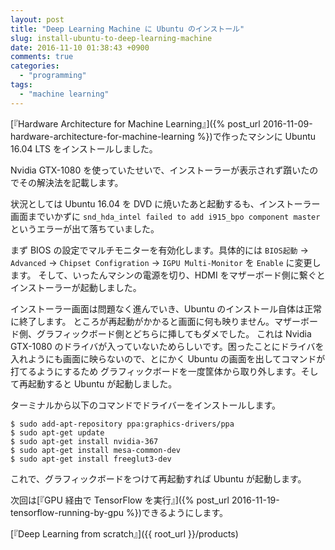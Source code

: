 ```yaml
---
layout: post
title: "Deep Learning Machine に Ubuntu のインストール"
slug: install-ubuntu-to-deep-learning-machine
date: 2016-11-10 01:38:43 +0900
comments: true
categories:
  - "programming"
tags:
  - "machine learning"
---
```


[『Hardware Architecture for Machine Learning』]({% post_url 2016-11-09-hardware-architecture-for-machine-learning %})で作ったマシンに Ubuntu 16.04 LTS をインストールしました。

Nvidia GTX-1080 を使っていたせいで、インストーラーが表示されず躓いたのでその解決法を記載します。

状況としては Ubuntu 16.04 を DVD に焼いたあと起動するも、インストーラー画面までいかずに `snd_hda_intel failed to add i915_bpo component master` というエラーが出て落ちていました。

まず BIOS の設定でマルチモニターを有効化します。具体的には `BIOS起動` → `Advanced` → `Chipset Configration` → `IGPU Multi-Monitor` を `Enable` に変更します。
そして、いったんマシンの電源を切り、HDMI をマザーボード側に繋ぐとインストーラーが起動しました。

インストーラー画面は問題なく進んでいき、Ubuntu のインストール自体は正常に終了します。
ところが再起動がかかると画面に何も映りません。マザーボード側、グラフィックボード側とどちらに挿してもダメでした。
これは Nvidia GTX-1080 のドライバが入っていないためらしいです。困ったことにドライバを入れようにも画面に映らないので、とにかく Ubuntu の画面を出してコマンドが打てるようにするため
グラフィックボードを一度筐体から取り外します。そして再起動すると Ubuntu が起動しました。

ターミナルから以下のコマンドでドライバーをインストールします。

    $ sudo add-apt-repository ppa:graphics-drivers/ppa
    $ sudo apt-get update
    $ sudo apt-get install nvidia-367
    $ sudo apt-get install mesa-common-dev
    $ sudo apt-get install freeglut3-dev

これで、グラフィックボードをつけて再起動すれば Ubuntu が起動します。

次回は[『GPU 経由で TensorFlow を実行』]({% post_url 2016-11-19-tensorflow-running-by-gpu %})できるようにします。

[『Deep Learning from scratch』]({{ root_url }}/products)
